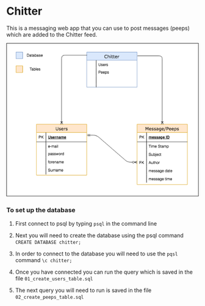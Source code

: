 # Chitter

This is a messaging web app that you can use to post messages (peeps) which are added to the Chitter feed.

![Entity Relationship Diagram](https://github.com/Ajay233/chitter-challenge/blob/master/diagrams/entity_relationship_diagram.png?raw=true)

### To set up the database
1. First connect to psql by typing `psql` in the command line

2. Next you will need to create the database using the psql command
`CREATE DATABASE chitter;`

3. In order to connect to the database you will need to use the `pqsl` command `\c chitter;`

4. Once you have connected you can run the query which is saved in the file `01_create_users_table.sql`

5. The next query you will need to run is saved in the file `02_create_peeps_table.sql`
